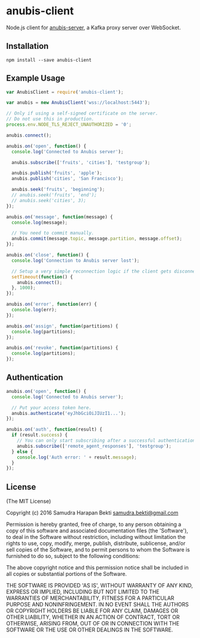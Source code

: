 # anubis-client

Node.js client for [anubis-server](https://github.com/sbekti/anubis-server), a Kafka proxy server over WebSocket.

## Installation

~~~shell
npm install --save anubis-client
~~~

## Example Usage

~~~javascript
var AnubisClient = require('anubis-client');

var anubis = new AnubisClient('wss://localhost:5443');

// Only if using a self-signed certificate on the server.
// Do not use this in production.
process.env.NODE_TLS_REJECT_UNAUTHORIZED = '0';

anubis.connect();

anubis.on('open', function() {
  console.log('Connected to Anubis server');

  anubis.subscribe(['fruits', 'cities'], 'testgroup');

  anubis.publish('fruits', 'apple');
  anubis.publish('cities', 'San Francisco');

  anubis.seek('fruits', 'beginning');
  // anubis.seek('fruits', 'end');
  // anubis.seek('cities', 3);
});

anubis.on('message', function(message) {
  console.log(message);

  // You need to commit manually.
  anubis.commit(message.topic, message.partition, message.offset);
});

anubis.on('close', function() {
  console.log('Connection to Anubis server lost');

  // Setup a very simple reconnection logic if the client gets disconnected.
  setTimeout(function() {
    anubis.connect();
  }, 1000);
});

anubis.on('error', function(err) {
  console.log(err);
});

anubis.on('assign', function(partitions) {
  console.log(partitions);
});

anubis.on('revoke', function(partitions) {
  console.log(partitions);
});
~~~

## Authentication

~~~javascript
anubis.on('open', function() {
  console.log('Connected to Anubis server');

  // Put your access token here.
  anubis.authenticate('eyJhbGciOiJIUzI1...');
});

anubis.on('auth', function(result) {
  if (result.success) {
    // You can only start subscribing after a successful authentication.
    anubis.subscribe(['remote_agent_responses'], 'testgroup');
  } else {
    console.log('Auth error: ' + result.message);
  }
});
~~~

## License

(The MIT License)

Copyright (c) 2016 Samudra Harapan Bekti <samudra.bekti@gmail.com>

Permission is hereby granted, free of charge, to any person obtaining
a copy of this software and associated documentation files (the
'Software'), to deal in the Software without restriction, including
without limitation the rights to use, copy, modify, merge, publish,
distribute, sublicense, and/or sell copies of the Software, and to
permit persons to whom the Software is furnished to do so, subject to
the following conditions:

The above copyright notice and this permission notice shall be
included in all copies or substantial portions of the Software.

THE SOFTWARE IS PROVIDED 'AS IS', WITHOUT WARRANTY OF ANY KIND,
EXPRESS OR IMPLIED, INCLUDING BUT NOT LIMITED TO THE WARRANTIES OF
MERCHANTABILITY, FITNESS FOR A PARTICULAR PURPOSE AND NONINFRINGEMENT.
IN NO EVENT SHALL THE AUTHORS OR COPYRIGHT HOLDERS BE LIABLE FOR ANY
CLAIM, DAMAGES OR OTHER LIABILITY, WHETHER IN AN ACTION OF CONTRACT,
TORT OR OTHERWISE, ARISING FROM, OUT OF OR IN CONNECTION WITH THE
SOFTWARE OR THE USE OR OTHER DEALINGS IN THE SOFTWARE.
